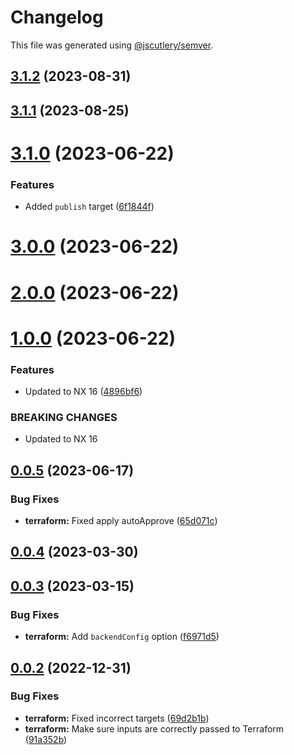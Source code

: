 # Changelog

This file was generated using [@jscutlery/semver](https://github.com/jscutlery/semver).

## [3.1.2](https://github.com/TriPSs/nx-extend/compare/terraform@3.1.1...terraform@3.1.2) (2023-08-31)



## [3.1.1](https://github.com/TriPSs/nx-extend/compare/terraform@3.1.0...terraform@3.1.1) (2023-08-25)



# [3.1.0](https://github.com/TriPSs/nx-extend/compare/terraform@3.0.0...terraform@3.1.0) (2023-06-22)


### Features

* Added `publish` target ([6f1844f](https://github.com/TriPSs/nx-extend/commit/6f1844f792b704d63fca2663363ca0f65fe6451c))



# [3.0.0](https://github.com/TriPSs/nx-extend/compare/terraform@2.0.0...terraform@3.0.0) (2023-06-22)



# [2.0.0](https://github.com/TriPSs/nx-extend/compare/terraform@1.0.0...terraform@2.0.0) (2023-06-22)



# [1.0.0](https://github.com/TriPSs/nx-extend/compare/terraform@0.0.5...terraform@1.0.0) (2023-06-22)


### Features

* Updated to NX 16 ([4896bf6](https://github.com/TriPSs/nx-extend/commit/4896bf66940e1b69e0f2e3971a7864a1da20b2ef))


### BREAKING CHANGES

* Updated to NX 16



## [0.0.5](https://github.com/TriPSs/nx-extend/compare/terraform@0.0.4...terraform@0.0.5) (2023-06-17)


### Bug Fixes

* **terraform:** Fixed apply autoApprove ([65d071c](https://github.com/TriPSs/nx-extend/commit/65d071c7e4b0eeb49632477204ac70369ae0f32c))



## [0.0.4](https://github.com/TriPSs/nx-extend/compare/terraform@0.0.3...terraform@0.0.4) (2023-03-30)



## [0.0.3](https://github.com/TriPSs/nx-extend/compare/terraform@0.0.2...terraform@0.0.3) (2023-03-15)


### Bug Fixes

* **terraform:** Add `backendConfig` option ([f6971d5](https://github.com/TriPSs/nx-extend/commit/f6971d54c26e1ac30f726b6917ed9dde51cb5f42))



## [0.0.2](https://github.com/TriPSs/nx-extend/compare/terraform@0.0.1...terraform@0.0.2) (2022-12-31)


### Bug Fixes

* **terraform:** Fixed incorrect targets ([69d2b1b](https://github.com/TriPSs/nx-extend/commit/69d2b1b949d019319c641b143b671243dffc821b))
* **terraform:** Make sure inputs are correctly passed to Terraform ([91a352b](https://github.com/TriPSs/nx-extend/commit/91a352b212755f080bb6bae4ca1d0a05e4e548dd))
